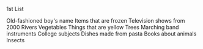 1st List

Old-fashioned boy's name
Items that are frozen
Television shows from 2000
Rivers
Vegetables
Things that are yellow
Trees
Marching band instruments
College subjects
Dishes made from pasta
Books about animals
Insects
